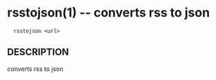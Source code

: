 rsstojson(1) -- converts rss to json
  ====================================================
      rsstojson <url>
  ## DESCRIPTION

  converts rss to json
